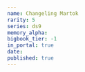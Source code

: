 ```yaml
---
name: Changeling Martok
rarity: 5
series: ds9
memory_alpha:
bigbook_tier: -1
in_portal: true
date:
published: true
---
```



